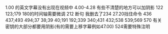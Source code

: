 1.00 的英文字幕没有出现在视频中
4.00-4.28 有些不清楚的地方可以加阴影
122 123;179 180的时间轴需要微调
212 断句
我删去了234
27.20挡住命令
436 437;493 494;37 38;39 40;191 192;339 340;431 432;538 539;569 570
有关密钥的大部分都要用阴影(有的需要上移字幕例如47.00)
524需要特殊注明

